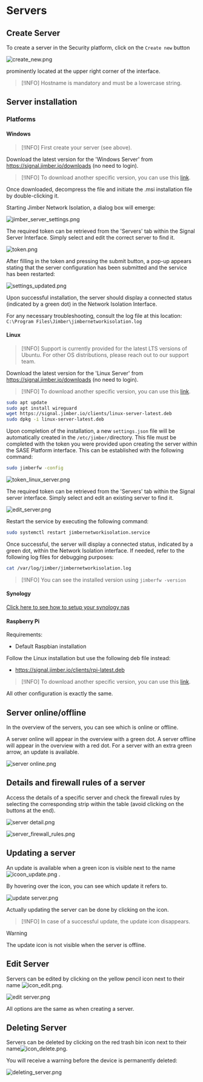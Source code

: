 # Servers

## Create Server

To create a server in the Security platform, click on the `Create new` button

![create_new.png](/create_new.png)

prominently located at the upper right corner of the interface.

 
> [!INFO] 
> Hostname is mandatory and must be a lowercase string.


## Server installation

### Platforms 

<!-- tabs:start -->



#### **Windows**

> [!INFO] 
> First create your server (see above).

Download the latest version for the 'Windows Server' from https://signal.jimber.io/downloads (no need to login).

> [!INFO]
> To download another specific version, you can use this [link](https://signal.jimber.io/clients).

Once downloaded, decompress the file and initiate the .msi installation file by double-clicking it.

<!-- A dialog box will emerge—confirm the process by selecting 'Yes.' -->

<!-- Subsequently, open the file **`settings.json`** located at C:\Program Files\Jimber\ as an **Administrator**. 
In this file, enter the token you were provided upon creating the server within the Network Isolation interface. 
 
  

```json
{
  "publicKey": "l7D1+dm...",
  "privateKey": "ENjN41TJE7WEU76T...",
  "token": "YOUR_TOKEN"
}
```

> [!WARNING] 
**Attention!** Don't forget the comma at the end of lines and the quotation marks!
Ensure to save the changes made to the file. -->


Starting Jimber Network Isolation, a dialog box will emerge: 

![jimber_server_settings.png](/jimber_server_settings.png ':size=500')

The required token can be retrieved from the 'Servers' tab within the Signal Server Interface. Simply select and edit the  correct server to find it.

![token.png](/token.png ':size=500')

After filling in the token and pressing the submit button, a pop-up appears stating that the server configuration has been submitted and the service has been restarted:


![settings_updated.png](/settings_updated.png ':size=400')




<!-- Access the 'services' panel by entering 'services.msc' into the start menu's search bar. Within this panel, find the 'Jimber Network Isolation' service and initiate a restart.


![services_jimber.png](/services_jimber.png ':size=800') -->


Upon successful installation, the server should display a connected status (indicated by a green dot) in the Network Isolation Interface. 

For any necessary troubleshooting, consult the log file at this location: 
`C:\Program Files\Jimber\jimbernetworkisolation.log`

#### **Linux**

> [!INFO] 
> Support is currently provided for the latest LTS versions of Ubuntu. For other OS distributions, please reach out to our support team.

Download the latest version for the 'Linux Server' from https://signal.jimber.io/downloads (no need to login).

> [!INFO]
> To download another specific version, you can use this [link](https://signal.jimber.io/clients).

```bash
sudo apt update
sudo apt install wireguard
wget https://signal.jimber.io/clients/linux-server-latest.deb
sudo dpkg -i linux-server-latest.deb
```

Upon completion of the installation, a new `settings.json` file will be automatically created in the `/etc/jimber/`directory.
This file must be completed with the token you were provided upon creating the server within the SASE Platform interface. This can be established with the following command:

```bash
sudo jimberfw -config
```
![token_linux_server.png](/token_linux_server.png ':size=300') 

<!-- Open this file using the text editor of your choice. Within this file, you'll notice an empty token along with newly created public and private keys.

In this file, enter the token you were provided upon creating the server within the SASE Platform interface.

```json
{
  "publicKey": "l7D1+dm...",
  "privateKey": "ENjN41TJE7WEU76T...",
  "token": "YOUR_TOKEN"
}
```
> [!WARNING]
> **Attention**! Don't forget the comma at the end of lines and the quotation marks!
Ensure to save the changes made to the file. -->




The required token can be retrieved from the 'Servers' tab within the Signal server interface. Simply select and edit an existing server to find it.


![edit_server.png](/edit_server.png ':size=500')



Restart the service by executing the following command:

```bash
sudo systemctl restart jimbernetworkisolation.service
```

Once successful, the server will display a connected status, indicated by a green dot, within the Network Isolation interface. If needed, refer to the following log files for debugging purposes:

```bash
cat /var/log/jimber/jimbernetworkisolation.log
```

>[!INFO]
> You can see the installed version using `jimberfw -version`


#### **Synology**

[Click here to see how to setup your synology nas](/./devices/synology/synology.md)

#### **Raspberry Pi**

Requirements:
- Default Raspbian installation 

Follow the Linux installation but use the following deb file instead: 
- https://signal.jimber.io/clients/rpi-latest.deb

> [!INFO]
> To download another specific version, you can use this [link](https://signal.jimber.io/clients).

All other configuration is exactly the same.

<!-- tabs:end -->

## Server online/offline

In the overview of the servers, you can see which is online or offline.

A server online will appear in the overview with a green dot. A server offline will appear in the overview with a red dot.
For a server with an extra green arrow, an update is available.

![server online.png](server_online.png ':size=800')




## Details and firewall rules of a server

Access the details of a specific server and check the firewall rules by selecting the corresponding strip within the table (avoid clicking on the buttons at the end). 

![server detail.png](server_details.png ':size=500')


![server_firewall_rules.png](server_firewall_rules.png ':size=500')


## Updating a server

 An update is available when a green icon is visible next to the name  ![icoon_update.png](/icoon_update.png ':size=35')
.
 
 By hovering over the icon, you can see which update it refers to.
 
![update server.png](updating_server.png ':size=500')

 
 Actually updating the server can be done by clicking on the icon.

> [!INFO]
> In case of a successful update, the update icon disappears. 


>[!WARNING]
> The update icon is not visible when the server is offline.

 

 ## Edit Server
  
 Servers can be edited by clicking on the yellow pencil icon next to their name 
![icon_edit.png](/icon_edit.png ':size=35').
  
![edit server.png](/edit_server.png ':size=500')


All options are the same as when creating a server.

## Deleting Server

Servers can be deleted by clicking on the red trash bin icon next to their name![icon_delete.png](/icon_delete.png ':size=35').

You will receive a warning before the device is permanently deleted:

![deleting_server.png](delete_server.png ':size=400')

